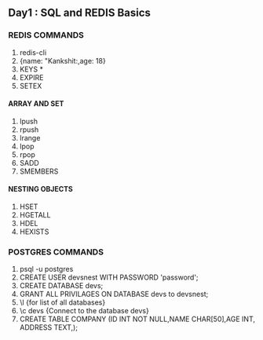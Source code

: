 ## Day1 : SQL and REDIS Basics

### REDIS COMMANDS

1. redis-cli
2. {name: "Kankshit:,age: 18}
3. KEYS *
4. EXPIRE
5. SETEX

#### ARRAY AND SET
1. lpush
2. rpush
3. lrange
4. lpop
5. rpop
6. SADD
7. SMEMBERS

#### NESTING OBJECTS
1. HSET
2. HGETALL
3. HDEL
4. HEXISTS

### POSTGRES COMMANDS

1. psql -u postgres
2. CREATE USER devsnest WITH PASSWORD 'password';
3. CREATE DATABASE devs;
4. GRANT ALL PRIVILAGES ON DATABASE devs to devsnest;
5. \l {for list of all databases}
6. \c devs {Connect to the database devs}
7. CREATE TABLE COMPANY (ID INT NOT NULL,NAME CHAR[50],AGE INT, ADDRESS TEXT,);
